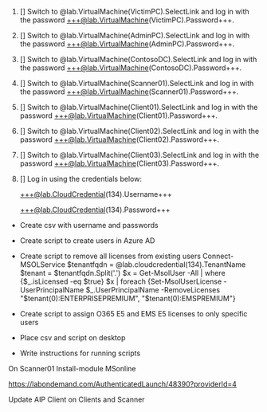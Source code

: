 1. [] Switch to @lab.VirtualMachine(VictimPC).SelectLink and log in with the password +++@lab.VirtualMachine(VictimPC).Password+++.

1. [] Switch to @lab.VirtualMachine(AdminPC).SelectLink and log in with the password +++@lab.VirtualMachine(AdminPC).Password+++.

1. [] Switch to @lab.VirtualMachine(ContosoDC).SelectLink and log in with the password +++@lab.VirtualMachine(ContosoDC).Password+++.

1. [] Switch to @lab.VirtualMachine(Scanner01).SelectLink and log in with the password +++@lab.VirtualMachine(Scanner01).Password+++.

1. [] Switch to @lab.VirtualMachine(Client01).SelectLink and log in with the password +++@lab.VirtualMachine(Client01).Password+++.

1. [] Switch to @lab.VirtualMachine(Client02).SelectLink and log in with the password +++@lab.VirtualMachine(Client02).Password+++.

1. [] Switch to @lab.VirtualMachine(Client03).SelectLink and log in with the password +++@lab.VirtualMachine(Client03).Password+++.

1. [] Log in using the credentials below:

	+++@lab.CloudCredential(134).Username+++

	+++@lab.CloudCredential(134).Password+++

- Create csv with username and passwords
- Create script to create users in Azure AD
- Create script to remove all licenses from existing users
    Connect-MSOLService
    $tenantfqdn = @lab.cloudcredential(134).TenantName
    $tenant = $tenantfqdn.Split('.')
    $x = Get-MsolUser -All  | where {$_.isLicensed -eq $true}
    $x | foreach {Set-MsolUserLicense -UserPrincipalName $_.UserPrincipalName -RemoveLicenses "$tenant(0):ENTERPRISEPREMIUM", "$tenant(0):EMSPREMIUM"}
- Create script to assign O365 E5 and EMS E5 licenses to only specific users

- Place csv and script on desktop
- Write instructions for running scripts

On Scanner01
Install-module MSonline

https://labondemand.com/AuthenticatedLaunch/48390?providerId=4 

Update AIP Client on Clients and Scanner